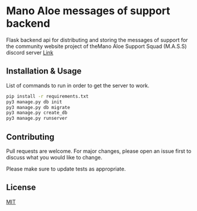 # Mano Aloe messages of support backend

Flask backend api for distributing and storing the messages of support for the community website project of theMano Aloe Support Squad (M.A.S.S) discord server [Link](https://discord.gg/Y4BBfyM)

## Installation & Usage

List of commands to run in order to get the server to work.

```bash
pip install -r requirements.txt
py3 manage.py db init
py3 manage.py db migrate
py3 manage.py create_db
py3 manage.py runserver
```

## Contributing
Pull requests are welcome. For major changes, please open an issue first to discuss what you would like to change.

Please make sure to update tests as appropriate.

## License
[MIT](https://choosealicense.com/licenses/mit/)